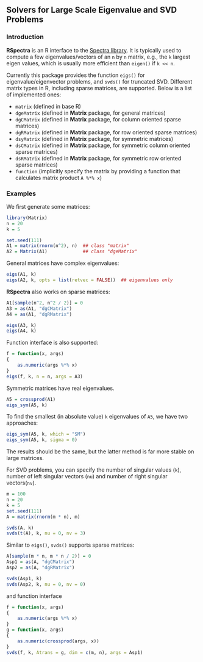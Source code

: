 ## Solvers for Large Scale Eigenvalue and SVD Problems

### Introduction

**RSpectra** is an R interface to the
[Spectra library](https://spectralib.org/).
It is typically used to compute a few eigenvalues/vectors of an `n` by `n`
matrix, e.g., the `k` largest eigen values, which
is usually more efficient than `eigen()` if `k << n`.

Currently this package provides the function `eigs()` for eigenvalue/eigenvector
problems, and `svds()` for truncated SVD. Different matrix types in R,
including sparse matrices, are supported. Below is a list of implemented ones:

- `matrix` (defined in base R)
- `dgeMatrix` (defined in **Matrix** package, for general matrices)
- `dgCMatrix` (defined in **Matrix** package, for column oriented sparse matrices)
- `dgRMatrix` (defined in **Matrix** package, for row oriented sparse matrices)
- `dsyMatrix` (defined in **Matrix** package, for symmetric matrices)
- `dsCMatrix` (defined in **Matrix** package, for symmetric column oriented sparse matrices)
- `dsRMatrix` (defined in **Matrix** package, for symmetric row oriented sparse matrices)
- `function` (implicitly specify the matrix by providing a function that calculates matrix product `A %*% x`)

### Examples

We first generate some matrices:

```r
library(Matrix)
n = 20
k = 5

set.seed(111)
A1 = matrix(rnorm(n^2), n)  ## class "matrix"
A2 = Matrix(A1)             ## class "dgeMatrix"
```

General matrices have complex eigenvalues:

```r
eigs(A1, k)
eigs(A2, k, opts = list(retvec = FALSE))  ## eigenvalues only
```

**RSpectra** also works on sparse matrices:

```r
A1[sample(n^2, n^2 / 2)] = 0
A3 = as(A1, "dgCMatrix")
A4 = as(A1, "dgRMatrix")

eigs(A3, k)
eigs(A4, k)
```

Function interface is also supported:

```r
f = function(x, args)
{
    as.numeric(args %*% x)
}
eigs(f, k, n = n, args = A3)
```

Symmetric matrices have real eigenvalues.

```r
A5 = crossprod(A1)
eigs_sym(A5, k)
```

To find the smallest (in absolute value) `k` eigenvalues of `A5`,
we have two approaches:

```r
eigs_sym(A5, k, which = "SM")
eigs_sym(A5, k, sigma = 0)
```

The results should be the same, but the latter method is far more
stable on large matrices.

For SVD problems, you can specify the number of singular values
(`k`), number of left singular vectors (`nu`) and number of right
singular vectors(`nv`).

```r
m = 100
n = 20
k = 5
set.seed(111)
A = matrix(rnorm(m * n), m)

svds(A, k)
svds(t(A), k, nu = 0, nv = 3)
```

Similar to `eigs()`, `svds()` supports sparse matrices:

```r
A[sample(m * n, m * n / 2)] = 0
Asp1 = as(A, "dgCMatrix")
Asp2 = as(A, "dgRMatrix")

svds(Asp1, k)
svds(Asp2, k, nu = 0, nv = 0)
```

and function interface

```r
f = function(x, args)
{
    as.numeric(args %*% x)
}
g = function(x, args)
{
    as.numeric(crossprod(args, x))
}
svds(f, k, Atrans = g, dim = c(m, n), args = Asp1)
```
